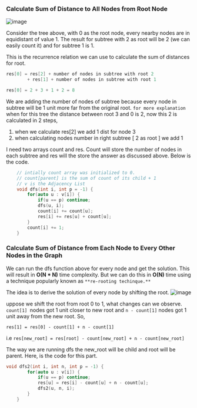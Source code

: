 ### Calculate Sum of Distance to All Nodes from Root Node

![image](https://github.com/rds8rds/CompetitiveProgramming/assets/47500104/242dd675-1276-4fbd-affa-6c3615cb3467)

Consider the tree above, with 0 as the root node, every nearby nodes are in equidistant of value 1.
The result for subtree with 2 as root will be 2 (we can easily count it) and for subtree 1 is 1.

This is the recurrence relation we can use to calculate the sum of distances for root.

```cpp
res[0] = res[2] + number of nodes in subtree with root 2
        + res[1] + number of nodes in subtree with root 1

res[0] = 2 + 3 + 1 + 2 = 8
```

We are adding the number of nodes of subtree because every node in subtree will be 1 unit more far from the original root.
`for more explanation` when for this tree the distance between root 3 and 0 is 2, now this 2 is calculated in 2 steps,

1. when we calculate res[2] we add 1 dist for node 3
2. when calculating nodes number in right subtree [ 2 as root ] we add 1

I need two arrays count and res. Count will store the number of nodes in each subtree and res will the store the answer as discussed above. Below is the code.

```cpp
	// intially count array was initialized to 0.
	// count[parent] is the sum of count of its child + 1
	// v is the Adjacency List
	void dfs(int i, int p = -1) {
        for(auto u : v[i]) {
            if(u == p) continue;
            dfs(u, i);
            count[i] += count[u];
            res[i] += res[u] + count[u];
        }
        count[i] += 1;
    }
```

### Calculate Sum of Distance from Each Node to Every Other Nodes in the Graph

We can run the dfs function above for every node and get the solution. This will result in **O(N \* N)** time complexity. But we can do this in **O(N)** time using a technique popularly known as `**re-rooting techinque.**`

The idea is to derive the solution of every node by shifting the root.
![image](https://github.com/rds8rds/CompetitiveProgramming/assets/47500104/4bb2693f-0e17-4824-ae9d-c64045317c40)

uppose we shift the root from root 0 to 1, what changes can we observe.
`count[1] `nodes got 1 unit closer to new root and `n - count[1]` nodes got 1 unit away from the new root.
So,

`res[1] = res[0] - count[1] + n - count[1]`

i.e
`res[new_root] = res[root] - count[new_root] + n - count[new_root]`

The way we are running dfs the new_root will be child and root will be parent.
Here, is the code for this part.

```cpp
void dfs2(int i, int n, int p = -1) {
        for(auto u : v[i]) {
            if(u == p) continue;
            res[u] = res[i] - count[u] + n - count[u];
            dfs2(u, n, i);
        }
    }
```
